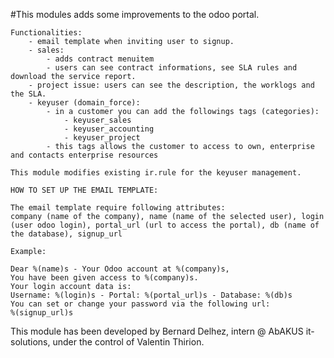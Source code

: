 #This modules adds some improvements to the odoo portal. 
    
    Functionalities:
        - email template when inviting user to signup.
        - sales: 
            - adds contract menuitem
            - users can see contract informations, see SLA rules and download the service report.
        - project issue: users can see the description, the worklogs and the SLA.
        - keyuser (domain_force):
            - in a customer you can add the followings tags (categories):
                - keyuser_sales
                - keyuser_accounting
                - keyuser_project
            - this tags allows the customer to access to own, enterprise and contacts enterprise resources 
    
    This module modifies existing ir.rule for the keyuser management.
    
    HOW TO SET UP THE EMAIL TEMPLATE:

    The email template require following attributes:
    company (name of the company), name (name of the selected user), login (user odoo login), portal_url (url to access the portal), db (name of the database), signup_url

    Example:

    Dear %(name)s - Your Odoo account at %(company)s,
    You have been given access to %(company)s.
    Your login account data is:
    Username: %(login)s - Portal: %(portal_url)s - Database: %(db)s
    You can set or change your password via the following url:
    %(signup_url)s

This module has been developed by Bernard Delhez, intern @ AbAKUS it-solutions, under the control of Valentin Thirion.